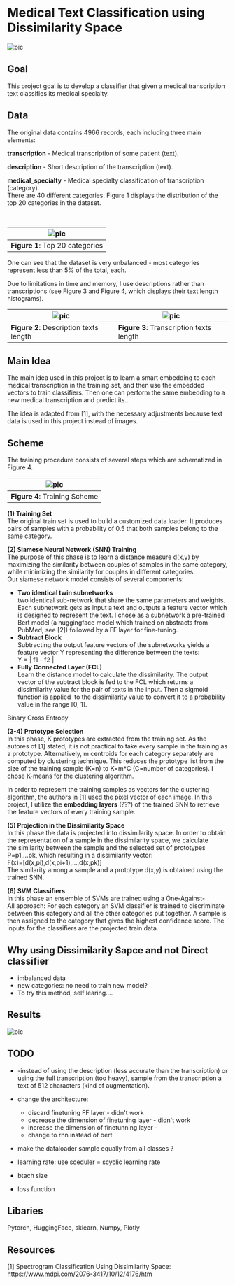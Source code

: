 # Medical Text Classification using Dissimilarity Space

![pic](https://github.com/OdedMous/Medical-Transcriptions-Classification/blob/main/images/Medical_Transcription.jpg?raw=true)

## Goal

This project goal is to develop a classifier that given a medical transcription text classifies its medical specialty.

## Data
The original data contains 4966 records, each including three main elements: <br/>

**transcription** - Medical transcription of some patient (text).  <br/>

**description** - Short description of the transcription (text).  <br/>

**medical_specialty** - Medical specialty classification of transcription (category).  <br/>
There are 40 different categories. Figure 1 displays the distribution of the top 20 categories in the dataset.

<br/>

| ![pic](https://github.com/OdedMous/Medical-Transcriptions-Classification/blob/main/images/categories_dists.png?raw=true)|
| --- |
| **Figure 1**: Top 20 categories|


One can see that the dataset is very unbalanced - most categories represent less than 5% of the total,  each. 

Due to limitations in time and memory, I use descriptions rather than transcriptions (see Figure 3 and Figure 4, which displays their text length histograms).


| ![pic](https://github.com/OdedMous/Medical-Transcriptions-Classification/blob/main/images/descriptions_length.png?raw=true) | ![pic](https://github.com/OdedMous/Medical-Transcriptions-Classification/blob/main/images/transcriptions_length.png?raw=true) |
| --- | --- |
| **Figure 2**: Description texts length| **Figure 3**: Transcription texts length|


## Main Idea
The main idea used in this project is to learn a smart embedding to each medical transcription in the training set, and then use the embedded vectors to train classifiers. Then one can perform the same embedding to a new medical transcription and predict its...

The idea is adapted from [1], with the necessary adjustments because text data is used in this project instead of images.

## Scheme
The training procedure consists of several steps which are schematized in Figure 4.

| ![pic](https://github.com/OdedMous/Medical-Transcriptions-Classification/blob/main/images/Scheme.png?raw=true) |
| --- |
| **Figure 4**: Training Scheme |

**(1) Training Set**  <br/>
The original train set is used to build a customized data loader. It produces pairs of samples with a probability of 0.5 that both samples belong to the same category.

**(2) Siamese Neural Network (SNN) Training** <br/>
The purpose of this phase is to learn a distance measure d(x,y) by maximizing the similarity between couples of samples in the same category, while minimizing the similarity for couples in different categories. <br/>
Our siamese network model consists of several components:

- **Two identical twin subnetworks** <br/>
two identical sub-network that share the same parameters and weights. Each subnetwork gets as input a text and outputs a feature vector which is designed to represent the text. I chose as a subnetwork a pre-trained Bert model (a huggingface model which trained on abstracts from PubMed, see [2]) followed by a FF layer for fine-tuning.
- **Subtract Block** <br/>
Subtracting the output feature vectors of the subnetworks yields a feature vector Y representing the difference between the texts: <br/>
Y = | f1 - f2 | <br/>
- **Fully Connected Layer (FCL)** <br/>
Learn the distance model to calculate the dissimilarity. The output vector of the subtract block is fed to the FCL which returns a dissimilarity value for the pair of texts in the input. Then a sigmoid function is applied  to the dissimilarity value to convert it to a probability value in the range [0, 1].


Binary Cross Entropy


**(3-4) Prototype Selection** <br/>
In this phase, K prototypes are extracted from the training set. As the autores of [1] stated, it is not practical to take every sample in the training as a prototype. Alternatively, m centroids for each category separately are computed by clustering technique. This reduces the prototype list from the size of the training sample (K=n) to K=m*C (C=number of categories). I chose K-means for the clustering algorithm.

In order to represent the training samples as vectors for the clustering algorithm, the authors in [1] used the pixel vector of each image. In this project, I utilize the **embedding layers** (???) of the trained SNN to retrieve the feature vectors of every training sample.

**(5) Projection in the Dissimilarity Space** <br/>
In this phase the data is projected into dissimilarity space. In order to obtain the representation of a sample in the dissimilarity space, we calculate the similarity between the sample and the selected set of prototypes P=p1,...pk, which resulting in a dissimilarity vector: <br/>
F(x)=[d(x,pi),d(x,pi+1),...,d(x,pk)] <br/>
The similarity among a sample and a prototype d(x,y) is obtained using the trained SNN.

**(6) SVM Classifiers** <br/>
In this phase an ensemble of SVMs are trained using a One-Against-All approach: For each category an SVM classifier is trained to discriminate between this category and all the other categories put together. A sample is then assigned to the category that gives the highest confidence score. The inputs for the classifiers are the projected train data.

## Why using Dissimilarity Sapce and not Direct classifier

- imbalanced data
- new categories: no need to train new model?
- To try this method, self learing....

## Results

![pic](https://github.com/OdedMous/Medical-Transcriptions-Classification/blob/main/images/model_loss.png?raw=true)

## TODO

- -instead of using the description (less accurate than the transcription)  or using the full transcription (too heavy), sample from the transcription a text of 512 characters (kind of augmentation).

- change the architecture:
  - discard finetuning FF layer - didn't work
  - decrease the dimension of finetuning layer - didn't work
  - increase the dimension of finetunning layer - 
  - change to rnn instead of bert

- make the dataloader sample equally from all classes ?

- learning rate: use sceduler = scyclic learning rate

- btach size

- loss function


## Libaries
Pytorch, HuggingFace, sklearn,  Numpy, Plotly

## Resources
[1] Spectrogram Classification Using Dissimilarity Space: https://www.mdpi.com/2076-3417/10/12/4176/htm


